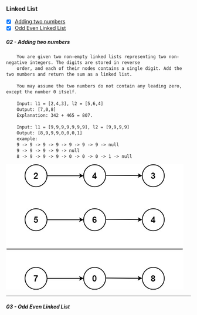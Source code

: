 ### Linked List
- [X] [Adding two numbers](https://leetcode.com/problems/add-two-numbers/description/)
- [X] [Odd Even Linked List](https://leetcode.com/problems/odd-even-linked-list/description/)

#####  02 - Adding two numbers
```text
    You are given two non-empty linked lists representing two non-negative integers. The digits are stored in reverse
    order, and each of their nodes contains a single digit. Add the two numbers and return the sum as a linked list.

    You may assume the two numbers do not contain any leading zero, except the number 0 itself.

    Input: l1 = [2,4,3], l2 = [5,6,4]
    Output: [7,0,8]
    Explanation: 342 + 465 = 807.

    Input: l1 = [9,9,9,9,9,9,9], l2 = [9,9,9,9]
    Output: [8,9,9,9,0,0,0,1]
    example: 
    9 -> 9 -> 9 -> 9 -> 9 -> 9 -> 9 -> null
    9 -> 9 -> 9 -> 9 -> null
    8 -> 9 -> 9 -> 9 -> 0 -> 0 -> 0 -> 1 -> null
```
![img.png](img.png)

---
##### 03 - Odd Even Linked List